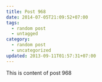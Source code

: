 ```yaml
---
title: Post 968
date: 2014-07-05T21:09:52+07:00
tags:
  - random post
  - untagged
category:
  - random post
  - uncategorized
updated: 2013-09-11T01:57:31+07:00
---
```

This is content of post 968